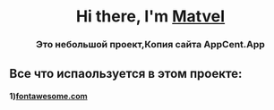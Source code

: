 <h1 align="center">Hi there, I'm <a href="https://github.com/MuLT1s0" target="_blank">MatveI</a> 
<h3 align="center">Это небольшой проект,Копия сайта AppCent.App</h3>

  <h2 aling="left">Все что испаользуется в этом проекте:</h3>
  <h4>1)<a href="fontawesome.com" target="_blank">fontawesome.com</a> </h4>
